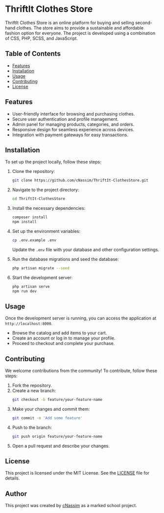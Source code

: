 # ThriftIt Clothes Store

ThriftIt Clothes Store is an online platform for buying and selling second-hand clothes. The store aims to provide a sustainable and affordable fashion option for everyone. The project is developed using a combination of CSS, PHP, SCSS, and JavaScript.

## Table of Contents

- [Features](#features)
- [Installation](#installation)
- [Usage](#usage)
- [Contributing](#contributing)
- [License](#license)

## Features

- User-friendly interface for browsing and purchasing clothes.
- Secure user authentication and profile management.
- Admin panel for managing products, categories, and orders.
- Responsive design for seamless experience across devices.
- Integration with payment gateways for easy transactions.

## Installation

To set up the project locally, follow these steps:

1. Clone the repository:
    ```bash
    git clone https://github.com/cNassim/ThriftIt-ClothesStore.git
    ```
2. Navigate to the project directory:
    ```bash
    cd ThriftIt-ClothesStore
    ```
3. Install the necessary dependencies:
    ```bash
    composer install
    npm install
    ```
4. Set up the environment variables:
    ```bash
    cp .env.example .env
    ```
    Update the `.env` file with your database and other configuration settings.

5. Run the database migrations and seed the database:
    ```bash
    php artisan migrate --seed
    ```

6. Start the development server:
    ```bash
    php artisan serve
    npm run dev
    ```

## Usage

Once the development server is running, you can access the application at `http://localhost:8000`. 

- Browse the catalog and add items to your cart.
- Create an account or log in to manage your profile.
- Proceed to checkout and complete your purchase.

## Contributing

We welcome contributions from the community! To contribute, follow these steps:

1. Fork the repository.
2. Create a new branch:
    ```bash
    git checkout -b feature/your-feature-name
    ```
3. Make your changes and commit them:
    ```bash
    git commit -m 'Add some feature'
    ```
4. Push to the branch:
    ```bash
    git push origin feature/your-feature-name
    ```
5. Open a pull request and describe your changes.

## License

This project is licensed under the MIT License. See the [LICENSE](LICENSE) file for details.

## Author

This project was created by [cNassim](https://github.com/cNassim) as a marked school project.
